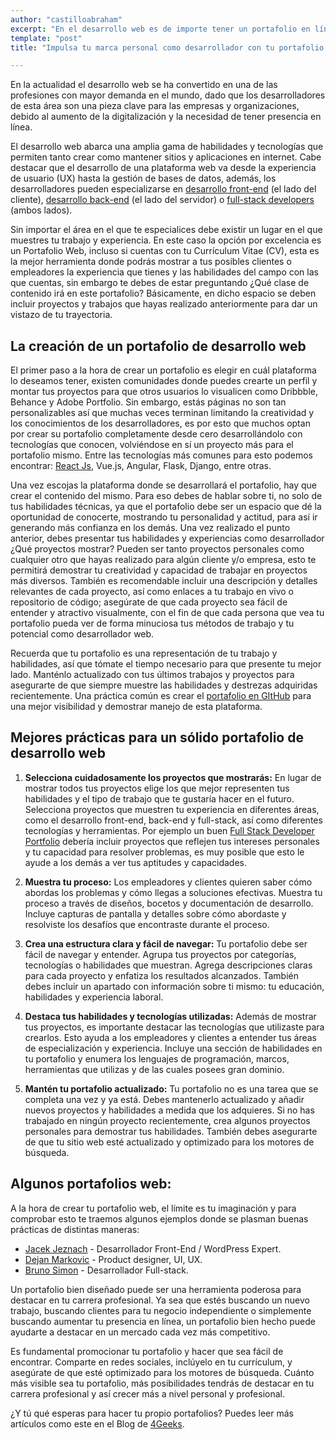 ```yaml
---
author: "castilloabraham"
excerpt: "En el desarrollo web es de importe tener un portafolio en línea que te ayude a destacar entre el resto de candidatos a una misma posicion, en este artículo te enseñamos como crear uno."
template: "post"
title: "Impulsa tu marca personal como desarrollador con tu portafolio web"

---
```



En la actualidad el desarrollo web se ha convertido en una de las profesiones con mayor demanda en el mundo, dado que los desarrolladores de esta área son una pieza clave para las empresas y organizaciones, debido al aumento de la digitalización y la necesidad de tener presencia en línea.

El desarrollo web abarca una amplia gama de habilidades y tecnologías que permiten tanto crear como mantener sitios y aplicaciones en internet. Cabe destacar que el desarrollo de una plataforma web va desde la experiencia de usuario (UX) hasta la gestión de bases de datos, además, los desarrolladores pueden especializarse en [ desarrollo front-end](https://4geeks.com/es/lesson/what-is-front-end-development-es) (el lado del cliente), [desarrollo back-end](https://4geeks.com/es/lesson/backend-developer-es) (el lado del servidor) o [full-stack developers](https://4geeksacademy.com/us/full-stack-developer/full-stack-developer) (ambos lados).

Sin importar el área en el que te especialices debe existir un lugar en el que muestres tu trabajo y experiencia. En este caso la opción por excelencia es un Portafolio Web, incluso si cuentas con tu Currículum Vitae (CV), esta es la mejor herramienta donde podrás mostrar a tus posibles clientes o empleadores la experiencia que tienes y las habilidades del campo con las que cuentas, sin embargo te debes de estar preguntando ¿Qué clase de contenido irá en este portafolio? Básicamente, en dicho espacio se deben incluir proyectos y trabajos que hayas realizado anteriormente para dar un vistazo de tu trayectoria.


## La creación de un portafolio de desarrollo web

El primer paso a la hora de crear un portafolio es elegir en cuál plataforma lo deseamos tener, existen comunidades donde puedes crearte un perfil y montar tus proyectos para que otros usuarios lo visualicen como Dribbble, Behance y Adobe Portfolio. Sin embargo, estás páginas no son tan personalizables así que muchas veces terminan limitando la creatividad y los conocimientos de los desarrolladores, es por esto que muchos optan por crear su portafolio completamente desde cero desarrollándolo con tecnologías que conocen, volviéndose en sí un proyecto más para el portafolio mismo. Entre las tecnologías más comunes para esto podemos encontrar: [React Js](https://4geeks.com/es/lesson/learn-react-js-tutorial-es), Vue.js, Angular, Flask, Django, entre otras.

Una vez escojas la plataforma donde se desarrollará el portafolio, hay que crear el contenido del mismo. Para eso debes de hablar sobre ti, no solo de tus habilidades técnicas, ya que el portafolio debe ser un espacio que dé la oportunidad de conocerte, mostrando tu personalidad y actitud, para así ir generando más confianza en los demás. Una vez realizado el punto anterior, debes presentar tus habilidades y experiencias como desarrollador ¿Qué proyectos mostrar? Pueden ser tanto proyectos personales como cualquier otro que hayas realizado para algún cliente y/o empresa, esto te permitirá demostrar tu creatividad y capacidad de trabajar en proyectos más diversos. También es recomendable incluir una descripción y detalles relevantes de cada proyecto, así como enlaces a tu trabajo en vivo o repositorio de código; asegúrate de que cada proyecto sea fácil de entender y atractivo visualmente, con el fin de que cada persona que vea tu portafolio pueda ver de forma minuciosa tus métodos de trabajo y tu potencial como desarrollador web.

Recuerda que tu portafolio es una representación de tu trabajo y habilidades, así que tómate el tiempo necesario para que presente tu mejor lado. Manténlo actualizado con tus últimos trabajos y proyectos para asegurarte de que siempre muestre las habilidades y destrezas adquiridas recientemente. Una práctica común es crear el [portafolio en GItHub](https://) para una mejor visibilidad y demostrar manejo de esta plataforma.


## Mejores prácticas para un sólido portafolio de desarrollo web

1. **Selecciona cuidadosamente los proyectos que mostrarás:**
En lugar de mostrar todos tus proyectos elige los que mejor representen tus habilidades y el tipo de trabajo que te gustaría hacer en el futuro. Selecciona proyectos que muestren tu experiencia en diferentes áreas, como el desarrollo front-end, back-end y full-stack, así como diferentes tecnologías y herramientas. Por ejemplo un buen [Full Stack Developer Portfolio](https://4geeksacademy.com/us/full-stack-developer/full-stack-developer-portfolio) debería incluir proyectos que reflejen tus intereses personales y tu capacidad para resolver problemas, es muy posible que esto le ayude a los demás a ver tus aptitudes y capacidades.

1. **Muestra tu proceso:**
Los empleadores y clientes quieren saber cómo abordas los problemas y cómo llegas a soluciones efectivas. Muestra tu proceso a través de diseños, bocetos y documentación de desarrollo. Incluye capturas de pantalla y detalles sobre cómo abordaste y resolviste los desafíos que encontraste durante el proceso.

1. **Crea una estructura clara y fácil de navegar:**
Tu portafolio debe ser fácil de navegar y entender. Agrupa tus proyectos por categorías, tecnologías o habilidades que muestran. Agrega descripciones claras para cada proyecto y enfatiza los resultados alcanzados. También debes incluir un apartado con información sobre ti mismo: tu educación, habilidades y experiencia laboral.

1. **Destaca tus habilidades y tecnologías utilizadas:**
Además de mostrar tus proyectos, es importante destacar las tecnologías que utilizaste para crearlos. Esto ayuda a los empleadores y clientes a entender tus áreas de especialización y experiencia. Incluye una sección de habilidades en tu portafolio y enumera los lenguajes de programación, marcos, herramientas que utilizas y de las cuales posees gran dominio.

1. **Mantén tu portafolio actualizado:**
Tu portafolio no es una tarea que se completa una vez y ya está. Debes mantenerlo actualizado y añadir nuevos proyectos y habilidades a medida que los adquieres. Si no has trabajado en ningún proyecto recientemente, crea algunos proyectos personales para demostrar tus habilidades. También debes asegurarte de que tu sitio web esté actualizado y optimizado para los motores de búsqueda.

## Algunos portafolios web:

A la hora de crear tu portafolio web, el límite es tu imaginación y para comprobar esto te traemos algunos ejemplos donde se plasman buenas prácticas de distintas maneras:

* [Jacek Jeznach](https://jacekjeznach.com/) -  Desarrollador Front-End / WordPress Expert.
* [Dejan Markovic](https://dejan.works/) -  Product designer, UI, UX.
* [Bruno Simon](https://bruno-simon.com/) - Desarrollador Full-stack.


Un portafolio bien diseñado puede ser una herramienta poderosa para destacar en tu carrera profesional. Ya sea que estés buscando un nuevo trabajo, buscando clientes para tu negocio independiente o simplemente buscando aumentar tu presencia en línea, un portafolio bien hecho puede ayudarte a destacar en un mercado cada vez más competitivo.

Es fundamental promocionar tu portafolio y hacer que sea fácil de encontrar. Comparte en redes sociales, inclúyelo en tu currículum, y asegúrate de que esté optimizado para los motores de búsqueda. Cuánto más visible sea tu portafolio, más posibilidades tendrás de destacar en tu carrera profesional y así crecer más a nivel personal y profesional.

¿Y tú qué esperas para hacer tu propio portafolios? Puedes leer más artículos como este en el Blog de [4Geeks](https://4geeks.com/).
